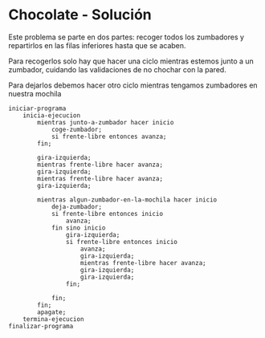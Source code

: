 # Chocolate - Solución

Este problema se parte en dos partes: recoger todos los zumbadores y repartirlos en las filas inferiores hasta que se acaben.

Para recogerlos solo hay que hacer una ciclo mientras estemos junto a un zumbador, cuidando las validaciones de no chochar con la pared.

Para dejarlos debemos hacer otro ciclo mientras tengamos zumbadores en nuestra mochila

```
iniciar-programa
    inicia-ejecucion
        mientras junto-a-zumbador hacer inicio
            coge-zumbador;
            si frente-libre entonces avanza;
        fin;

        gira-izquierda;
        mientras frente-libre hacer avanza;
        gira-izquierda;
        mientras frente-libre hacer avanza;
        gira-izquierda;

        mientras algun-zumbador-en-la-mochila hacer inicio
            deja-zumbador;
            si frente-libre entonces inicio
                avanza;
            fin sino inicio
                gira-izquierda;
                si frente-libre entonces inicio
                    avanza;
                    gira-izquierda;
                    mientras frente-libre hacer avanza;
                    gira-izquierda;
                    gira-izquierda;
                fin;

            fin;
        fin;
        apagate;
    termina-ejecucion
finalizar-programa
```
